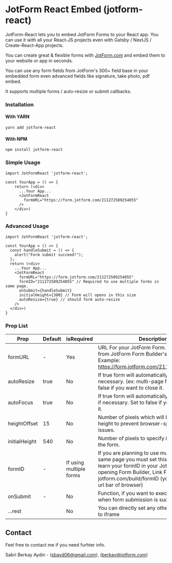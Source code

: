 # JotForm React Embed (jotform-react)

JotForm-React lets you to embed JotForm Forms to your React app. You can use it with all your React-JS projects even with Gatsby / NextJS / Create-React-App projects.

You can create great & flexible forms with [JotForm.com](https://www.jotform.com "JotForm's Homepage")
 and embed them to your website or app in seconds. 

You can use any form fields from JotForm's 300+ field base in your embedded form even advanced fields like signature, take photo, pdf embed.

It supports multiple forms / auto-resize or submit callbacks.
### Installation

#### With YARN
```
yarn add jotform-react
```

#### With NPM

```
npm install jotform-react
```

### Simple Usage
```JSX
import JotFormReact 'jotform-react';

const YourApp = () => {
    return (<div>
      ...Your App...
      <JotFormReact
        formURL="https://form.jotform.com/211272589254055"
      />
    </div>)
}

```

### Advanced Usage
```JSX
import JotFormReact 'jotform-react';

const YourApp = () => {
  const handleSubmit = () => {
    alert("Form submit succeed!");
  };
  return (<div>
    ...Your App...
    <JotFormReact
      formURL="https://form.jotform.com/211272589254055"
      formID="211272589254055" // Required to use multiple forms in same page.
      onSubmit={handleSubmit}
      initialHeight={300} // Form will opens in this size
      autoResize={true} // should form auto-resize
    />
  </div>)
}
```

### Prop List

| Prop          | Default | isRequired              | Description                                                                                                                                                                                                                                 |
|---------------|---------|-------------------------|---------------------------------------------------------------------------------------------------------------------------------------------------------------------------------------------------------------------------------------------|
| formURL       | -       | Yes                     | URL For your JotForm Form.  You can get it from JotForm Form Builder's Publish page. Example: https://form.jotform.com/211272589254055                                                                                                      |
| autoResize    | true    | No                      | If true form will automatically resize if necessary. (ex: multi-page forms) Set to false if you want to close it.                                                                                                                           |
| autoFocus     | true    | No                      | If true form will automatically scroll into view if necessary. Set to false if you want to close it.                                                                                                                                        |
| heightOffset  | 15      | No                      | Number of pixels which will be added to form height to prevent browser-specific scroll issues.                                                                                                                                              |
| initialHeight | 540     | No                      | Number of pixels to specify initial height of the form.                                                                                                                                                                                     |
| formID        | -       | If using multiple forms | If you are planning to use multiple forms in same page you must set this value. You can learn your formID in your JotForm link. After opening Form Builder, Link Format is: jotform.com/build/formID (you can see it in url bar of browser) |
| onSubmit      | -       | No                      | Function, if you want to execute a callback when form submission is succeed.                                                                                                                                                                |
| ...rest       |         | No                      | You can directly set any other prop like style to iframe                                                                                                                                                                                    |



## Contact

Feel free to contact me if you need furhter info.

Sabri Berkay Aydin - (sbayd06@gmail.com), (berkay@jotform.com)